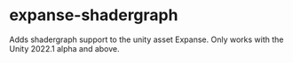 # expanse-shadergraph
Adds shadergraph support to the unity asset Expanse.  Only works with the Unity 2022.1 alpha and above.
